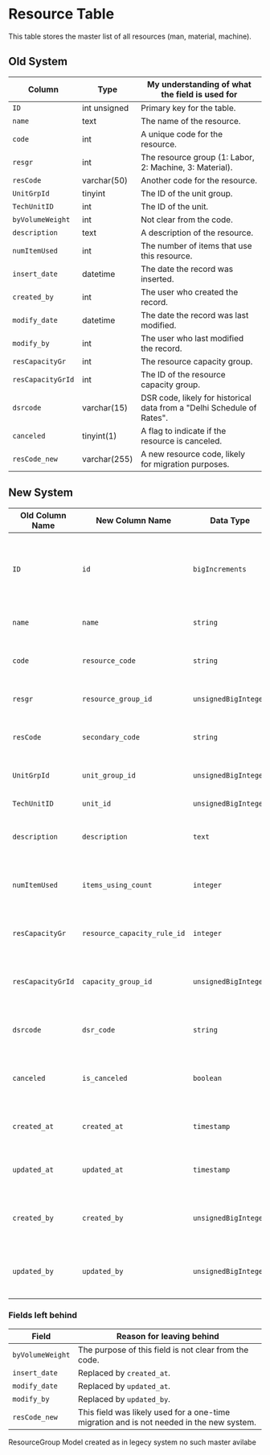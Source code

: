 
# Resource Table

This table stores the master list of all resources (man, material, machine).

## Old System

| Column | Type | My understanding of what the field is used for |
|---|---|---|
| `ID` | int unsigned | Primary key for the table. |
| `name` | text | The name of the resource. |
| `code` | int | A unique code for the resource. |
| `resgr` | int | The resource group (1: Labor, 2: Machine, 3: Material). |
| `resCode` | varchar(50) | Another code for the resource. |
| `UnitGrpId` | tinyint | The ID of the unit group. |
| `TechUnitID` | int | The ID of the unit. |
| `byVolumeWeight` | int | Not clear from the code. |
| `description` | text | A description of the resource. |
| `numItemUsed` | int | The number of items that use this resource. |
| `insert_date` | datetime | The date the record was inserted. |
| `created_by` | int | The user who created the record. |
| `modify_date` | datetime | The date the record was last modified. |
| `modify_by` | int | The user who last modified the record. |
| `resCapacityGr` | int | The resource capacity group. |
| `resCapacityGrId` | int | The ID of the resource capacity group. |
| `dsrcode` | varchar(15) | DSR code, likely for historical data from a "Delhi Schedule of Rates". |
| `canceled` | tinyint(1) | A flag to indicate if the resource is canceled. |
| `resCode_new` | varchar(255) | A new resource code, likely for migration purposes. |

## New System

| Old Column Name | New Column Name | Data Type | Description | Remarks |
|---|---|---|---|---|
| `ID` | `id` | `bigIncrements` | Primary key for the table. | Changed to be more conventional with Laravel's naming standards. |
| `name` | `name` | `string` | The name of the resource. | - |
| `code` | `resource_code` | `string` | A unique code for the resource. | Renamed for clarity. |
| `resgr` | `resource_group_id` | `unsignedBigInteger` | The resource group. | Renamed for clarity. |
| `resCode` | `secondary_code` | `string` | Another code for the resource. | Renamed for clarity. |
| `UnitGrpId` | `unit_group_id` | `unsignedBigInteger` | The ID of the unit group. | Renamed for clarity. |
| `TechUnitID` | `unit_id` | `unsignedBigInteger` | The ID of the unit. | Renamed for clarity. |
| `description` | `description` | `text` | A description of the resource. | - |
| `numItemUsed` | `items_using_count` | `integer` | The number of items that use this resource. | Renamed for clarity. |
| `resCapacityGr` | `resource_capacity_rule_id` | `integer` | The resource capacity group. | Renamed for clarity. |
| `resCapacityGrId` | `capacity_group_id` | `unsignedBigInteger` | The ID of the resource capacity group. | Renamed for clarity. |
| `dsrcode` | `dsr_code` | `string` | DSR code for historical data. | Renamed for clarity. |
| `canceled` | `is_canceled` | `boolean` | A flag to indicate if the resource is canceled. | Renamed to follow boolean naming conventions. |
| `created_at` | `created_at` | `timestamp` | The date the record was created. | Added to follow Laravel's conventions. |
| `updated_at` | `updated_at` | `timestamp` | The date the record was last updated. | Added to follow Laravel's conventions. |
| `created_by` | `created_by` | `unsignedBigInteger` | Foreign key to the `users` table. | Follows Laravel's foreign key naming conventions. |
| `updated_by` | `updated_by` | `unsignedBigInteger` | Foreign key to the `users` table. | Follows Laravel's foreign key naming conventions. |

### Fields left behind

| Field | Reason for leaving behind |
|---|---|
| `byVolumeWeight` | The purpose of this field is not clear from the code. |
| `insert_date` | Replaced by `created_at`. |
| `modify_date` | Replaced by `updated_at`. |
| `modify_by` | Replaced by `updated_by`. |
| `resCode_new` | This field was likely used for a one-time migration and is not needed in the new system. |


ResourceGroup Model created as in legecy system no such master avilabe
